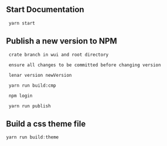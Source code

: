 
## Start Documentation
```
 yarn start
```

## Publish a new version to NPM
```
 crate branch in wui and root directory 
 
 ensure all changes to be committed before changing version 
 
 lenar version newVersion
 
 yarn run build:cmp
 
 npm login
 
 yarn run publish
```

## Build a css theme file
```js
yarn run build:theme 

```